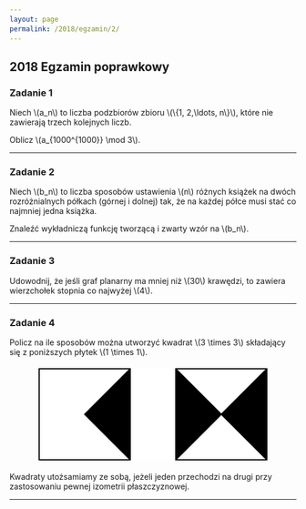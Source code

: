 ```yaml
---
layout: page
permalink: /2018/egzamin/2/
---
```


## 2018 Egzamin poprawkowy

### Zadanie 1

<div>
<p>Niech \(a_n\) to liczba podzbiorów zbioru \(\{1, 2,\ldots, n\}\), które nie zawierają trzech kolejnych liczb.</p>

<p>Oblicz \(a_{1000^{1000}} \mod 3\).</p>
</div>

---

### Zadanie 2

<div>
<p>Niech \(b_n\) to liczba sposobów ustawienia \(n\) różnych książek na dwóch rozróżnialnych półkach (górnej i dolnej) tak, że na każdej półce musi stać co najmniej jedna książka.</p>

<p>Znaleźć wykładniczą funkcję tworzącą i zwarty wzór na \(b_n\).</p>
</div>

---

### Zadanie 3

<div>
Udowodnij, że jeśli graf planarny ma mniej niż \(30\) krawędzi, to zawiera wierzchołek stopnia co najwyżej \(4\).
</div>

---

### Zadanie 4

<div>
Policz na ile sposobów można utworzyć kwadrat \(3 \times 3\) składający się z poniższych płytek \(1 \times 1\).

<p style="margin-top: 20px; margin-bottom: 20px">
<img src="/images/2018_egz2_zad4.svg" alt="Two 1x1 tiles: first one filled with one isosceles triangle with base on the right edge, second one with two triangles with bases on the right and left edge"  style="display:block; margin-left:auto; margin-right:auto">
</p>

Kwadraty utożsamiamy ze sobą, jeżeli jeden przechodzi na drugi przy zastosowaniu pewnej izometrii płaszczyznowej.
</div>

---
